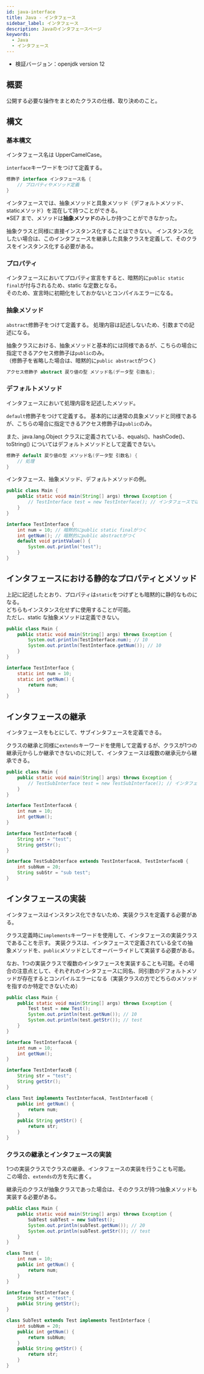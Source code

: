 ```yaml
---
id: java-interface
title: Java - インタフェース
sidebar_label: インタフェース
description: Javaのインタフェースページ
keywords:
  - Java
  - インタフェース
---
```


- 検証バージョン：openjdk version 12

## 概要
公開する必要な操作をまとめたクラスの仕様、取り決めのこと。

## 構文
### 基本構文
インタフェース名は UpperCamelCase。

`interface`キーワードをつけて定義する。
```java
修飾子 interface インタフェース名 {
    // プロパティやメソッド定義
}
```

インタフェースでは、抽象メソッドと具象メソッド（デフォルトメソッド、staticメソッド）を混在して持つことができる。  
※SE7 まで、メソッドは**抽象メソッド**のみしか持つことができなかった。

抽象クラスと同様に直接インスタンス化することはできない。
インスタンス化したい場合は、このインタフェースを継承した具象クラスを定義して、そのクラスをインスタンス化する必要がある。

### プロパティ
インタフェースにおいてプロパティ宣言をすると、暗黙的に`public static final`が付与されるため、static な定数となる。  
そのため、宣言時に初期化をしておかないとコンパイルエラーになる。

### 抽象メソッド
`abstract`修飾子をつけて定義する。
処理内容は記述しないため、引数までの記述になる。

抽象クラスにおける、抽象メソッドと基本的には同様であるが、こちらの場合に指定できるアクセス修飾子は`public`のみ。  
（修飾子を省略した場合は、暗黙的に`public abstract`がつく）
```java
アクセス修飾子 abstract 戻り値の型 メソッド名(データ型 引数名);
```

### デフォルトメソッド
インタフェースにおいて処理内容を記述したメソッド。

`default`修飾子をつけて定義する。
基本的には通常の具象メソッドと同様であるが、こちらの場合に指定できるアクセス修飾子は`public`のみ。

また、java.lang.Object クラスに定義されている、equals()、hashCode()、toString() についてはデフォルトメソッドとして定義できない。

```java
修飾子 default 戻り値の型 メソッド名(データ型 引数名) {
    // 処理
}
```

インタフェース、抽象メソッド、デフォルトメソッドの例。
```java
public class Main {
    public static void main(String[] args) throws Exception {
        // TestInterface test = new TestInterface(); // インタフェースでは直接インスタンス化できない
    }
}

interface TestInterface {
    int num = 10; // 暗黙的にpublic static finalがつく
    int getNum(); // 暗黙的にpublic abstractがつく
    default void printValue() {
        System.out.println("test");
    }
}
```

## インタフェースにおける静的なプロパティとメソッド
上記に記述したとおり、プロパティは`static`をつけずとも暗黙的に静的なものになる。  
どちらもインスタンス化せずに使用することが可能。  
ただし、static な抽象メソッドは定義できない。

```java
public class Main {
    public static void main(String[] args) throws Exception {
        System.out.println(TestInterface.num); // 10
        System.out.println(TestInterface.getNum()); // 10
    }
}

interface TestInterface {
    static int num = 10;
    static int getNum() {
        return num;
    }
}
```

## インタフェースの継承
インタフェースをもとにして、サブインタフェースを定義できる。

クラスの継承と同様に`extends`キーワードを使用して定義するが、クラスが1つの継承元からしか継承できないのに対して、インタフェースは複数の継承元から継承できる。

```java
public class Main {
    public static void main(String[] args) throws Exception {
        // TestSubInterface test = new TestSubInterface(); // インタフェースでは直接インスタンス化できない
    }
}

interface TestInterfaceA {
    int num = 10;
    int getNum();
}

interface TestInterfaceB {
    String str = "test";
    String getStr();
}

interface TestSubInterface extends TestInterfaceA, TestInterfaceB {
    int subNum = 20;
    String subStr = "sub test";
}
```

## インタフェースの実装
インタフェースはインスタンス化できないため、実装クラスを定義する必要がある。

クラス定義時に`implements`キーワードを使用して、インタフェースの実装クラスであることを示す。
実装クラスは、インタフェースで定義されている全ての抽象メソッドを、`public`メソッドとしてオーバーライドして実装する必要がある。

なお、1つの実装クラスで複数のインタフェースを実装することも可能。その場合の注意点として、それぞれのインタフェースに同名、同引数のデフォルトメソッドが存在するとコンパイルエラーになる（実装クラスの方でどちらのメソッドを指すのか特定できないため）

```java
public class Main {
    public static void main(String[] args) throws Exception {
        Test test = new Test();
        System.out.println(test.getNum()); // 10
        System.out.println(test.getStr()); // test
    }
}

interface TestInterfaceA {
    int num = 10;
    int getNum();
}

interface TestInterfaceB {
    String str = "test";
    String getStr();
}

class Test implements TestInterfaceA, TestInterfaceB {
    public int getNum() {
        return num;
    }
    public String getStr() {
        return str;
    }
}
```

### クラスの継承とインタフェースの実装
1つの実装クラスでクラスの継承、インタフェースの実装を行うことも可能。  
この場合、`extends`の方を先に書く。

継承元のクラスが抽象クラスであった場合は、そのクラスが持つ抽象メソッドも実装する必要がある。

```java
public class Main {
    public static void main(String[] args) throws Exception {
        SubTest subTest = new SubTest();
        System.out.println(subTest.getNum()); // 20
        System.out.println(subTest.getStr()); // test
    }
}

class Test {
    int num = 10;
    public int getNum() {
        return num;
    }
}

interface TestInterface {
    String str = "test";
    public String getStr();
}

class SubTest extends Test implements TestInterface {
    int subNum = 20;
    public int getNum() {
        return subNum;
    }
    public String getStr() {
        return str;
    }
}
```